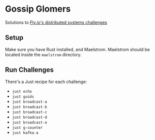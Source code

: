 # Gossip Glomers

Solutions to [Fly.io's distributed systems challenges](https://fly.io/dist-sys/)

## Setup

Make sure you have Rust installed, and Maelstrom. Maelstrom should be located inside the `maelstrom` directory.

## Run Challenges

There's a Just recipe for each challenge:
- `just echo`
- `just guids`
- `just broadcast-a`
- `just broadcast-b`
- `just broadcast-c`
- `just broadcast-d`
- `just broadcast-e`
- `just g-counter`
- `just kafka-a`

